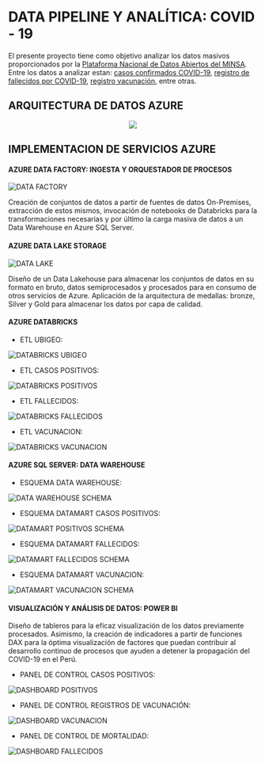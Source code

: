 # DATA PIPELINE Y ANALÍTICA: COVID - 19
El presente proyecto tiene como objetivo analizar los datos masivos proporcionados por la [Plataforma Nacional de Datos Abiertos del MINSA](https://www.datosabiertos.gob.pe/). Entre los datos a analizar estan: [casos confirmados COVID-19](https://www.datosabiertos.gob.pe/dataset/casos-positivos-por-covid-19-ministerio-de-salud-minsa), [registro de fallecidos por COVID-19](https://www.datosabiertos.gob.pe/dataset/fallecidos-por-covid-19-ministerio-de-salud-minsa), [registro vacunación](https://www.datosabiertos.gob.pe/dataset/vacunaci%C3%B3n-contra-covid-19-ministerio-de-salud-minsa), entre otras.


## ARQUITECTURA DE DATOS AZURE
<p align="center">
  <img src="https://learn.microsoft.com/de-de/azure/architecture/solution-ideas/media/azure-databricks-modern-analytics-architecture-diagram.png">
</p>

## IMPLEMENTACION DE SERVICIOS AZURE
#### AZURE DATA FACTORY: INGESTA Y ORQUESTADOR DE PROCESOS

![DATA FACTORY](https://github.com/Renzo1818/ETL-COVID/assets/93232895/c0d97bf2-3392-4559-9f67-66b198641445)

Creación de conjuntos de datos a partir de fuentes de datos On-Premises, extracción de estos mismos, invocación de notebooks de Databricks para la transformaciones necesarias y por último la carga masiva de datos a un Data Warehouse en Azure SQL Server.

#### AZURE DATA LAKE STORAGE

![DATA LAKE](https://github.com/Renzo1818/ETL-COVID/assets/93232895/4dc717f1-cfce-4638-baab-15ef79318cb1)

Diseño de un Data Lakehouse para almacenar los conjuntos de datos en su formato en bruto, datos semiprocesados y procesados para en consumo de otros servicios de Azure. Aplicación de la arquitectura de medallas: bronze, Silver y Gold para almacenar los datos por capa de calidad.

#### AZURE DATABRICKS
- ETL UBIGEO:

![DATABRICKS UBIGEO](https://github.com/Renzo1818/ETL-COVID/assets/93232895/35e12ec8-7cd6-48db-955e-08f7364bbe21)
  
- ETL CASOS POSITIVOS:

![DATABRICKS POSITIVOS](https://github.com/Renzo1818/ETL-COVID/assets/93232895/e1830078-9149-4fbb-9d56-9e3c17de4ea5)
  
- ETL FALLECIDOS:

![DATABRICKS FALLECIDOS](https://github.com/Renzo1818/ETL-COVID/assets/93232895/f617e037-6bb0-490e-86b4-cd6f0d978467)

- ETL VACUNACION:

![DATABRICKS VACUNACION](https://github.com/Renzo1818/ETL-COVID/assets/93232895/6d873022-133e-47af-8ef0-f996ce01dfc4)

#### AZURE SQL SERVER: DATA WAREHOUSE
- ESQUEMA DATA WAREHOUSE:

![DATA WAREHOUSE SCHEMA](https://github.com/Renzo1818/ETL-COVID/assets/93232895/a4973821-25fd-4cac-a795-5e4a06bd358d)
  
- ESQUEMA DATAMART CASOS POSITIVOS:

![DATAMART POSITIVOS SCHEMA](https://github.com/Renzo1818/ETL-COVID/assets/93232895/0a71a87d-5387-4482-901c-9782e824405e)
  
- ESQUEMA DATAMART FALLECIDOS:

![DATAMART FALLECIDOS SCHEMA](https://github.com/Renzo1818/ETL-COVID/assets/93232895/54059c6a-3546-4bed-b122-2353e162dcf1)
  
- ESQUEMA DATAMART VACUNACION:

![DATAMART VACUNACION SCHEMA](https://github.com/Renzo1818/ETL-COVID/assets/93232895/ff7fcbea-dc87-465b-8f1c-cb5952065cff)

#### VISUALIZACIÓN Y ANÁLISIS DE DATOS: POWER BI
Diseño de tableros para la eficaz visualización de los datos previamente procesados. Asimismo, la creación de indicadores a partir de funciones DAX para la óptima visualización de factores que puedan contribuir al desarrollo continuo de procesos que ayuden a detener la propagación del COVID-19 en el Perú.

- PANEL DE CONTROL CASOS POSITIVOS:

![DASHBOARD POSITIVOS](https://github.com/Renzo1818/ETL-COVID/assets/93232895/a72606c5-de21-476a-8c14-4f1d4c625c72)
  
- PANEL DE CONTROL REGISTROS DE VACUNACIÓN:

![DASHBOARD VACUNACION](https://github.com/Renzo1818/ETL-COVID/assets/93232895/8d0dcf45-d405-4520-8cab-d10d00935caf)

- PANEL DE CONTROL DE MORTALIDAD:

![DASHBOARD FALLECIDOS](https://github.com/Renzo1818/ETL-COVID/assets/93232895/46b41013-1648-48e3-83dd-b11ccb3e0211)
